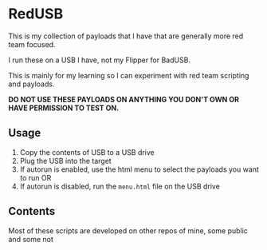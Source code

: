 # RedUSB
 
This is my collection of payloads that I have that are generally more red team focused.

I run these on a USB I have, not my Flipper for BadUSB.

This is mainly for my learning so I can experiment with red team scripting and payloads.

**DO NOT USE THESE PAYLOADS ON ANYTHING YOU DON'T OWN OR HAVE PERMISSION TO TEST ON.**

## Usage
1. Copy the contents of USB to a USB drive
2. Plug the USB into the target
3. If autorun is enabled, use the html menu to select the payloads you want to run
OR
3. If autorun is disabled, run the `menu.html` file on the USB drive

## Contents
Most of these scripts are developed on other repos of mine, some public and some not
